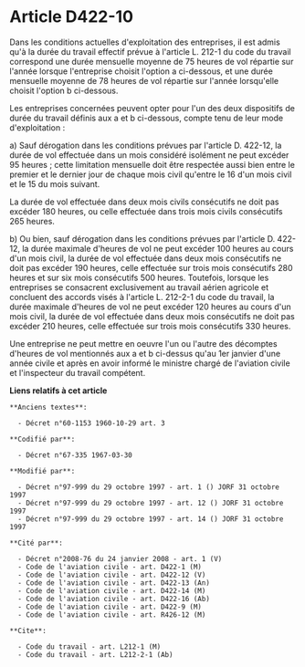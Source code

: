 # Article D422-10

Dans les conditions actuelles d'exploitation des entreprises, il est admis qu'à la durée du travail effectif prévue à
l'article L. 212-1 du code du travail correspond une durée mensuelle moyenne de 75 heures de vol répartie sur l'année lorsque
l'entreprise choisit l'option a ci-dessous, et une durée mensuelle moyenne de 78 heures de vol répartie sur l'année
lorsqu'elle choisit l'option b ci-dessous. 

Les entreprises concernées peuvent opter pour l'un des deux dispositifs de durée du travail définis aux a et b ci-dessous,
compte tenu de leur mode d'exploitation : 

a) Sauf dérogation dans les conditions prévues par l'article D. 422-12, la durée de vol effectuée dans un mois considéré
isolément ne peut excéder 95 heures ; cette limitation mensuelle doit être respectée aussi bien entre le premier et le
dernier jour de chaque mois civil qu'entre le 16 d'un mois civil et le 15 du mois suivant. 

La durée de vol effectuée dans deux mois civils consécutifs ne doit pas excéder 180 heures, ou celle effectuée dans trois
mois civils consécutifs 265 heures. 

b) Ou bien, sauf dérogation dans les conditions prévues par l'article D. 422-12, la durée maximale d'heures de vol ne peut
excéder 100 heures au cours d'un mois civil, la durée de vol effectuée dans deux mois consécutifs ne doit pas excéder 190
heures, celle effectuée sur trois mois consécutifs 280 heures et sur six mois consécutifs 500 heures. Toutefois, lorsque les
entreprises se consacrent exclusivement au travail aérien agricole et concluent des accords visés à l'article L. 212-2-1 du
code du travail, la durée maximale d'heures de vol ne peut excéder 120 heures au cours d'un mois civil, la durée de vol
effectuée dans deux mois consécutifs ne doit pas excéder 210 heures, celle effectuée sur trois mois consécutifs 330 heures. 

Une entreprise ne peut mettre en oeuvre l'un ou l'autre des décomptes d'heures de vol mentionnés aux a et b ci-dessus qu'au
1er janvier d'une année civile et après en avoir informé le ministre chargé de l'aviation civile et l'inspecteur du travail
compétent.

**Liens relatifs à cet article**

	**Anciens textes**:

	  - Décret n°60-1153 1960-10-29 art. 3

	**Codifié par**:

	  - Décret n°67-335 1967-03-30

	**Modifié par**:

	  - Décret n°97-999 du 29 octobre 1997 - art. 1 () JORF 31 octobre 1997
	  - Décret n°97-999 du 29 octobre 1997 - art. 12 () JORF 31 octobre 1997
	  - Décret n°97-999 du 29 octobre 1997 - art. 14 () JORF 31 octobre 1997

	**Cité par**:

	  - Décret n°2008-76 du 24 janvier 2008 - art. 1 (V)
	  - Code de l'aviation civile - art. D422-1 (M)
	  - Code de l'aviation civile - art. D422-12 (V)
	  - Code de l'aviation civile - art. D422-13 (An)
	  - Code de l'aviation civile - art. D422-14 (M)
	  - Code de l'aviation civile - art. D422-16 (Ab)
	  - Code de l'aviation civile - art. D422-9 (M)
	  - Code de l'aviation civile - art. R426-12 (M)

	**Cite**:

	  - Code du travail - art. L212-1 (M)
	  - Code du travail - art. L212-2-1 (Ab)
